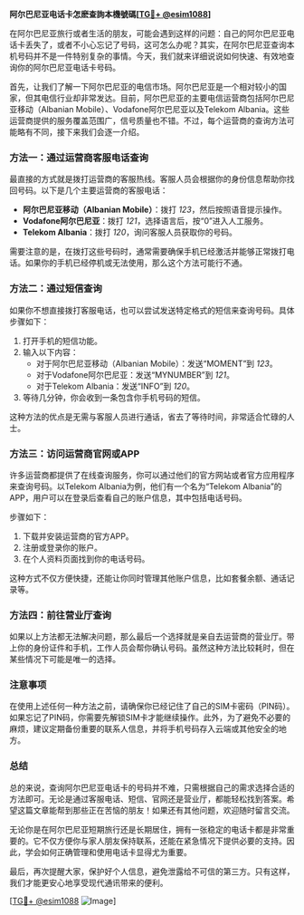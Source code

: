 **阿尔巴尼亚电话卡怎麽查詢本機號碼[[TG💪+ @esim1088](https://t.me/s/esim1088)]**

在阿尔巴尼亚旅行或者生活的朋友，可能会遇到这样的问题：自己的阿尔巴尼亚电话卡丢失了，或者不小心忘记了号码，这可怎么办呢？其实，在阿尔巴尼亚查询本机号码并不是一件特别复杂的事情。今天，我们就来详细说说如何快速、有效地查询你的阿尔巴尼亚电话卡号码。

首先，让我们了解一下阿尔巴尼亚的电信市场。阿尔巴尼亚是一个相对较小的国家，但其电信行业却非常发达。目前，阿尔巴尼亚的主要电信运营商包括阿尔巴尼亚移动（Albanian Mobile）、Vodafone阿尔巴尼亚以及Telekom Albania。这些运营商提供的服务覆盖范围广，信号质量也不错。不过，每个运营商的查询方法可能略有不同，接下来我们会逐一介绍。

### 方法一：通过运营商客服电话查询

最直接的方式就是拨打运营商的客服热线。客服人员会根据你的身份信息帮助你找回号码。以下是几个主要运营商的客服电话：

- **阿尔巴尼亚移动（Albanian Mobile）**：拨打 *123*，然后按照语音提示操作。
- **Vodafone阿尔巴尼亚**：拨打 *121*，选择语言后，按“0”进入人工服务。
- **Telekom Albania**：拨打 *120*，询问客服人员获取你的号码。

需要注意的是，在拨打这些号码时，通常需要确保手机已经激活并能够正常拨打电话。如果你的手机已经停机或无法使用，那么这个方法可能行不通。

### 方法二：通过短信查询

如果你不想直接拨打客服电话，也可以尝试发送特定格式的短信来查询号码。具体步骤如下：

1. 打开手机的短信功能。
2. 输入以下内容：
   - 对于阿尔巴尼亚移动（Albanian Mobile）：发送“MOMENT”到 *123*。
   - 对于Vodafone阿尔巴尼亚：发送“MYNUMBER”到 *121*。
   - 对于Telekom Albania：发送“INFO”到 *120*。
3. 等待几分钟，你会收到一条包含你手机号码的短信。

这种方法的优点是无需与客服人员进行通话，省去了等待时间，非常适合忙碌的人士。

### 方法三：访问运营商官网或APP

许多运营商都提供了在线查询服务，你可以通过他们的官方网站或者官方应用程序来查询号码。以Telekom Albania为例，他们有一个名为“Telekom Albania”的APP，用户可以在登录后查看自己的账户信息，其中包括电话号码。

步骤如下：
1. 下载并安装运营商的官方APP。
2. 注册或登录你的账户。
3. 在个人资料页面找到你的电话号码。

这种方式不仅方便快捷，还能让你同时管理其他账户信息，比如套餐余额、通话记录等。

### 方法四：前往营业厅查询

如果以上方法都无法解决问题，那么最后一个选择就是亲自去运营商的营业厅。带上你的身份证件和手机，工作人员会帮你确认号码。虽然这种方法比较耗时，但在某些情况下可能是唯一的选择。

### 注意事项

在使用上述任何一种方法之前，请确保你已经记住了自己的SIM卡密码（PIN码）。如果忘记了PIN码，你需要先解锁SIM卡才能继续操作。此外，为了避免不必要的麻烦，建议定期备份重要的联系人信息，并将手机号码存入云端或其他安全的地方。

### 总结

总的来说，查询阿尔巴尼亚电话卡的号码并不难，只需根据自己的需求选择合适的方法即可。无论是通过客服电话、短信、官网还是营业厅，都能轻松找到答案。希望这篇文章能帮到那些正在苦恼的朋友！如果还有其他问题，欢迎随时留言交流。

无论你是在阿尔巴尼亚短期旅行还是长期居住，拥有一张稳定的电话卡都是非常重要的。它不仅方便你与家人朋友保持联系，还能在紧急情况下提供必要的支持。因此，学会如何正确管理和使用电话卡显得尤为重要。

最后，再次提醒大家，保护好个人信息，避免泄露给不可信的第三方。只有这样，我们才能更安心地享受现代通讯带来的便利。

[[TG💪+ @esim1088](https://t.me/s/esim1088) ![Image](https://i.postimg.cc/4NQfJmqS/Snipaste-2025-05-13-00-14-12.png)]